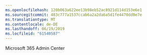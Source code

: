 ```yaml
---
ms.openlocfilehash: 120b063a622ee13b98eb52ac8921d114d153e6e1
ms.sourcegitcommit: 483c777a1537ccab6a2a2da6a5d1fe4470dd0e7e
ms.translationtype: MT
ms.contentlocale: de-DE
ms.lasthandoff: 06/19/2019
ms.locfileid: "61540587"
---
```

Microsoft 365 Admin Center